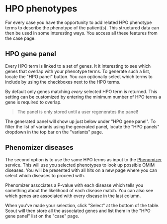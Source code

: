 # HPO phenotypes

For every case you have the opportunity to add related HPO phenotype terms to describe the phenotype of the patient(s). This structured data can then be used in some interesting ways. You access all these features from the case page.

## HPO gene panel

Every HPO term is linked to a set of genes. It it interesting to see which genes that overlap with your phenotype terms. To generate such a list, locate the "HPO panel" button. You can optionally select which terms to include by using the checkboxes next to the HPO terms.

By default only genes matching _every_ selected HPO term is returned. This setting can be customized by entering the minimum number of HPO terms a gene is required to overlap.

> The panel is only stored until a user regenerates the panel!

The generated panel will show up just below under "HPO gene panel". To filter the list of variants using the generated panel, locate the "HPO panels" dropdown in the top bar on the "variants" page.

## Phenomizer diseases

The second option is to use the same HPO terms as input to the [Phenomizer][phenomizer] service. This will use you selected phenotypes to look up possible OMIM diseases. You will be presented with all hits on a new page where you can select which diseases to proceed with.

Phenomizer associates a P-value with each disease which tells you something about the likelihood of each disease match. You can also see which genes are associated with every disease in the last column.

When you've made your selection, click "Select" at the bottom of the table. Scout will then store all the associated genes and list them in the "HPO gene panel" list on the "case" page.


[phenomizer]: http://compbio.charite.de/phenomizer/
